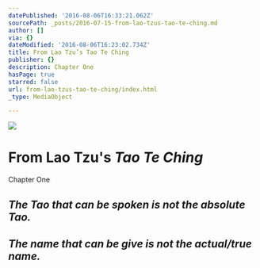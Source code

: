 ```yaml
---
datePublished: '2016-08-06T16:33:21.062Z'
sourcePath: _posts/2016-07-15-from-lao-tzus-tao-te-ching.md
author: []
via: {}
dateModified: '2016-08-06T16:23:02.734Z'
title: From Lao Tzu’s Tao Te Ching
publisher: {}
description: Chapter One
hasPage: true
starred: false
url: from-lao-tzus-tao-te-ching/index.html
_type: MediaObject

---
```

![](https://the-grid-user-content.s3-us-west-2.amazonaws.com/5f128312-544c-49a1-8502-5a67879bdbc8.jpg)

# From Lao Tzu's _**Tao Te Ching**_

Chapter One

## _The Tao that can be spoken is not the absolute Tao._

## _The name that can be give is not the actual/true name._